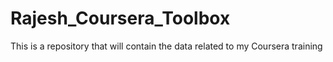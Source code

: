 # Rajesh_Coursera_Toolbox
This is a repository that will contain the data related to my Coursera training
